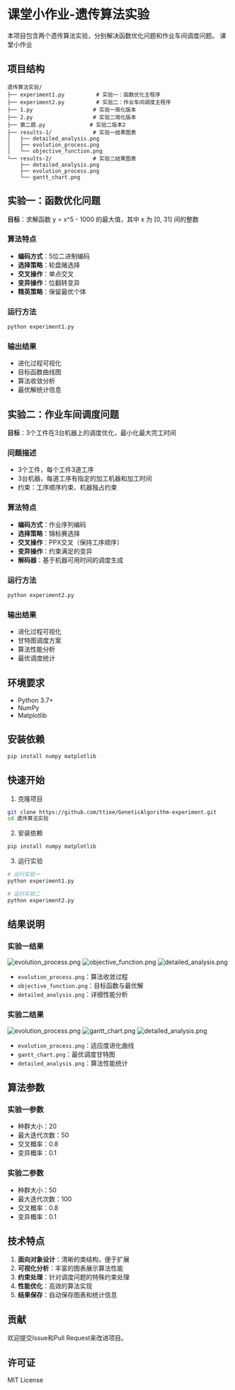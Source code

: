 # 课堂小作业-遗传算法实验

本项目包含两个遗传算法实验，分别解决函数优化问题和作业车间调度问题。
课堂小作业

## 项目结构

```
遗传算法实验/
├── experiment1.py          # 实验一：函数优化主程序
├── experiment2.py          # 实验二：作业车间调度主程序
├── 1.py                   # 实验一简化版本
├── 2.py                   # 实验二简化版本
├── 第二题.py              # 实验二版本2
├── results-1/             # 实验一结果图表
│   ├── detailed_analysis.png
│   ├── evolution_process.png
│   └── objective_function.png
└── results-2/             # 实验二结果图表
    ├── detailed_analysis.png
    ├── evolution_process.png
    └── gantt_chart.png
```

## 实验一：函数优化问题

**目标**：求解函数 y = x^5 - 1000 的最大值，其中 x 为 [0, 31] 间的整数

### 算法特点
- **编码方式**：5位二进制编码
- **选择策略**：轮盘赌选择
- **交叉操作**：单点交叉
- **变异操作**：位翻转变异
- **精英策略**：保留最优个体

### 运行方法
```bash
python experiment1.py
```

### 输出结果
- 进化过程可视化
- 目标函数曲线图
- 算法收敛分析
- 最优解统计信息

## 实验二：作业车间调度问题

**目标**：3个工件在3台机器上的调度优化，最小化最大完工时间

### 问题描述
- 3个工件，每个工件3道工序
- 3台机器，每道工序有指定的加工机器和加工时间
- 约束：工序顺序约束、机器独占约束

### 算法特点
- **编码方式**：作业序列编码
- **选择策略**：锦标赛选择
- **交叉操作**：PPX交叉（保持工序顺序）
- **变异操作**：约束满足的变异
- **解码器**：基于机器可用时间的调度生成

### 运行方法
```bash
python experiment2.py
```

### 输出结果
- 进化过程可视化
- 甘特图调度方案
- 算法性能分析
- 最优调度统计

## 环境要求

- Python 3.7+
- NumPy
- Matplotlib

## 安装依赖

```bash
pip install numpy matplotlib
```

## 快速开始

1. 克隆项目
```bash
git clone https://github.com/ttiee/GeneticAlgorithm-experiment.git
cd 遗传算法实验
```

2. 安装依赖
```bash
pip install numpy matplotlib
```

3. 运行实验
```bash
# 运行实验一
python experiment1.py

# 运行实验二
python experiment2.py
```

## 结果说明

### 实验一结果

![evolution_process.png](./results-1/evolution_process.png)
![objective_function.png](./results-1/objective_function.png)
![detailed_analysis.png](./results-1/detailed_analysis.png)
- `evolution_process.png`：算法收敛过程
- `objective_function.png`：目标函数与最优解
- `detailed_analysis.png`：详细性能分析

### 实验二结果

![evolution_process.png](./results-2/evolution_process.png)
![gantt_chart.png](./results-2/gantt_chart.png)
![detailed_analysis.png](./results-2/detailed_analysis.png)
- `evolution_process.png`：适应度进化曲线
- `gantt_chart.png`：最优调度甘特图
- `detailed_analysis.png`：算法性能统计

## 算法参数

### 实验一参数
- 种群大小：20
- 最大迭代次数：50
- 交叉概率：0.8
- 变异概率：0.1

### 实验二参数
- 种群大小：50
- 最大迭代次数：100
- 交叉概率：0.8
- 变异概率：0.1

## 技术特点

1. **面向对象设计**：清晰的类结构，便于扩展
2. **可视化分析**：丰富的图表展示算法性能
3. **约束处理**：针对调度问题的特殊约束处理
4. **性能优化**：高效的算法实现
5. **结果保存**：自动保存图表和统计信息

## 贡献

欢迎提交Issue和Pull Request来改进项目。

## 许可证

MIT License
